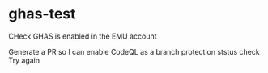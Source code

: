 # ghas-test
CHeck GHAS is enabled in the EMU account

Generate a PR so I can enable CodeQL as a branch protection ststus check
Try again
